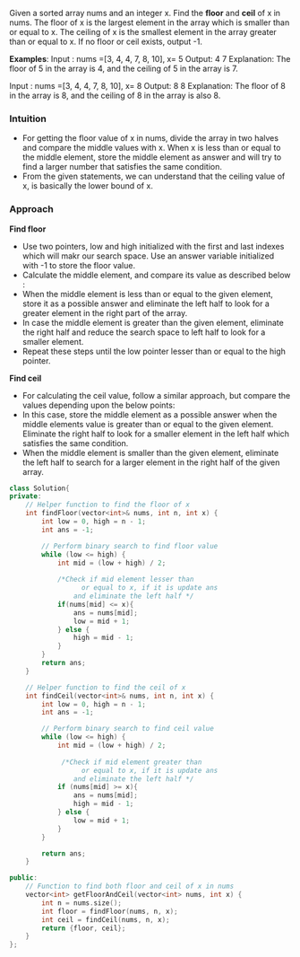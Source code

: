 Given a sorted array nums and an integer x. Find the **floor** and **ceil** of x in nums. The floor of x is the largest element in the array which is smaller than or equal to x. The ceiling of x is the smallest element in the array greater than or equal to x. If no floor or ceil exists, output -1.

**Examples**:
Input : nums =[3, 4, 4, 7, 8, 10], x= 5
Output: 4 7
Explanation: The floor of 5 in the array is 4, and the ceiling of 5 in the array is 7.

Input : nums =[3, 4, 4, 7, 8, 10], x= 8
Output: 8 8
Explanation: The floor of 8 in the array is 8, and the ceiling of 8 in the array is also 8.

### Intuition
- For getting the floor value of x in nums, divide the array in two halves and compare the middle values with x. When x is less than or equal to the middle element, store the middle element as answer and will try to find a larger number that satisfies the same condition.
- From the given statements, we can understand that the ceiling value of x, is basically the lower bound of x.

### Approach
**Find floor**
- Use two pointers, low and high initialized with the first and last indexes which will makr our search space. Use an answer variable initialized with -1 to store the floor value.
- Calculate the middle element, and compare its value as described below :
- When the middle element is less than or equal to the given element, store it as a possible answer and eliminate the left half to look for a greater element in the right part of the array.
- In case the middle element is greater than the given element, eliminate the right half and reduce the search space to left half to look for a smaller element.
- Repeat these steps until the low pointer lesser than or equal to the high pointer.

**Find ceil**
- For calculating the ceil value, follow a similar approach, but compare the values depending upon the below points:
- In this case, store the middle element as a possible answer when the middle elements value is greater than or equal to the given element. Eliminate the right half to look for a smaller element in the left half which satisfies the same condition.
- When the middle element is smaller than the given element, eliminate the left half to search for a larger element in the right half of the given array.

```cpp
class Solution{
private:
    // Helper function to find the floor of x
    int findFloor(vector<int>& nums, int n, int x) {
        int low = 0, high = n - 1;
        int ans = -1;

        // Perform binary search to find floor value
        while (low <= high) {
            int mid = (low + high) / 2;
            
            /*Check if mid element lesser than 
			      or equal to x, if it is update ans 
		        and eliminate the left half */
            if(nums[mid] <= x){
                ans = nums[mid];
                low = mid + 1;
            } else {
                high = mid - 1;
            }
        }
        return ans;
    }

    // Helper function to find the ceil of x
    int findCeil(vector<int>& nums, int n, int x) {
        int low = 0, high = n - 1;
        int ans = -1;

        // Perform binary search to find ceil value
        while (low <= high) {
            int mid = (low + high) / 2;
            
             /*Check if mid element greater than 
			      or equal to x, if it is update ans 
		        and eliminate the left half */
            if (nums[mid] >= x){
                ans = nums[mid];
                high = mid - 1;
            } else {
                low = mid + 1;
            }
        }

        return ans;
    }

public:
    // Function to find both floor and ceil of x in nums
    vector<int> getFloorAndCeil(vector<int> nums, int x) {
        int n = nums.size();
        int floor = findFloor(nums, n, x);
        int ceil = findCeil(nums, n, x);
        return {floor, ceil};
    }
};
```